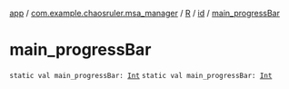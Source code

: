 [app](../../../index.md) / [com.example.chaosruler.msa_manager](../../index.md) / [R](../index.md) / [id](index.md) / [main_progressBar](.)

# main_progressBar

`static val main_progressBar: `[`Int`](https://kotlinlang.org/api/latest/jvm/stdlib/kotlin/-int/index.html)
`static val main_progressBar: `[`Int`](https://kotlinlang.org/api/latest/jvm/stdlib/kotlin/-int/index.html)